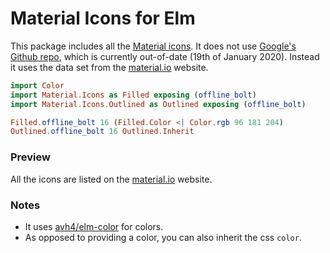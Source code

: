 # Material Icons for Elm

This package includes all the [Material icons](https://material.io/tools/icons/). It does not use [Google's Github repo](https://github.com/google/material-design-icons), which is currently out-of-date (19th of January 2020). Instead it uses the data set from the [material.io](https://material.io/tools/icons/) website.

```elm
import Color
import Material.Icons as Filled exposing (offline_bolt)
import Material.Icons.Outlined as Outlined exposing (offline_bolt)

Filled.offline_bolt 16 (Filled.Color <| Color.rgb 96 181 204)
Outlined.offline_bolt 16 Outlined.Inherit
```

### Preview

All the icons are listed on the [material.io](https://material.io/resources/icons/) website.

### Notes

- It uses [avh4/elm-color](https://package.elm-lang.org/packages/avh4/elm-color/latest/Color) for colors.
- As opposed to providing a color, you can also inherit the css `color`.

